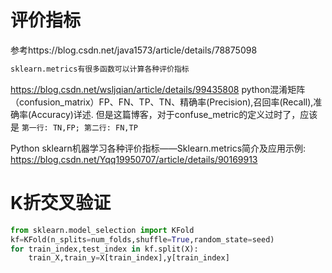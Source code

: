 # 评价指标

参考https://blog.csdn.net/java1573/article/details/78875098 

```python
sklearn.metrics有很多函数可以计算各种评价指标
```

https://blog.csdn.net/wsljqian/article/details/99435808
python混淆矩阵（confusion_matrix）FP、FN、TP、TN、精确率(Precision),召回率(Recall),准确率(Accuracy)详述.
但是这篇博客，对于confuse_metric的定义过时了，应该是
``第一行: TN,FP; 第二行: FN,TP``

Python sklearn机器学习各种评价指标——Sklearn.metrics简介及应用示例:
https://blog.csdn.net/Yqq19950707/article/details/90169913

# K折交叉验证

```python
from sklearn.model_selection import KFold
kf=KFold(n_splits=num_folds,shuffle=True,random_state=seed)
for train_index,test_index in kf.split(X):
	train_X,train_y=X[train_index],y[train_index]
```

